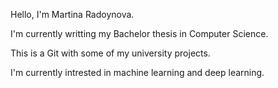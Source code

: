 Hello, I'm Martina Radoynova. 

I'm currently writting my Bachelor thesis in Computer Science.

This is a Git with some of my university projects.

I'm currently intrested in machine learning and deep learning.  
